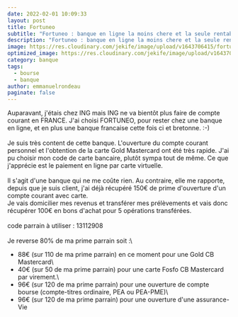 ```yaml
---
date: 2022-02-01 10:09:33
layout: post
title: Fortuneo
subtitle: "Fortuneo : banque en ligne la moins chere et la seule rentable"
description: "Fortuneo : banque en ligne la moins chere et la seule rentable"
image: https://res.cloudinary.com/jekife/image/upload/v1643706415/fortuneo-carte-mastercard_wvbjjx.jpg
optimized_image: https://res.cloudinary.com/jekife/image/upload/v1643706415/fortuneo-carte-mastercard_wvbjjx.jpg
category: banque
tags:
  - bourse
  - banque
author: emmanuelrondeau
paginate: false
---
```

Auparavant, j'étais chez ING mais ING ne va bientôt plus faire de compte courant en FRANCE. J'ai choisi FORTUNEO, pour rester chez une banque en ligne, et en plus une banque francaise cette fois ci et bretonne. :-)\
\
Je suis très content de cette banque. L'ouverture du compte courant personnel et l'obtention de la carte Gold Mastercard ont été très rapide. J'ai pu choisir mon code de carte bancaire, plutôt sympa tout de même. Ce que j'apprécie est le paiement en ligne par carte virtuelle.\
\
Il s'agit d'une banque qui ne me coûte rien. Au contraire, elle me rapporte, depuis que je suis client, j'ai déjà récupéré 150€ de prime d'ouverture d'un compte courant avec carte.\
Je vais domicilier mes revenus et transférer mes prélèvements et vais donc récupérer 100€ en bons d'achat pour 5 opérations transférées.\
\
code parrain à utiliser : 13112908\
\
Je reverse 80% de ma prime parrain soit :\
- 88€ (sur 110 de ma prime parrain) en ce moment pour une Gold CB Mastercard\
- 40€ (sur 50 de ma prime parrain) pour une carte Fosfo CB Mastercard\
par virement.\
- 96€ (sur 120 de ma prime parrain) pour une ouverture de compte bourse (compte-titres ordinaire, PEA ou PEA-PME)\
- 96€ (sur 120 de ma prime parrain) pour une ouverture d'une assurance-Vie
